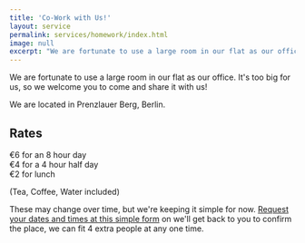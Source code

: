 ```yaml
---
title: 'Co-Work with Us!'
layout: service
permalink: services/homework/index.html
image: null
excerpt: "We are fortunate to use a large room in our flat as our office. It's too big for us, so we welcome you to come and share it with us!"
---
```


We are fortunate to use a large room in our flat as our office. It's too big for us, so we welcome you to come and share it with us!

We are located in Prenzlauer Berg, Berlin.

## Rates
€6 for an 8 hour day<br/> €4 for a 4 hour half day <br/> €2 for lunch<br/>

(Tea, Coffee, Water included)

These may change over time, but we're keeping it simple for now. [Request your dates and times at this simple form](http://goo.gl/forms/PQOBUz4oFb) on we'll get back to you to confirm the place, we can fit 4 extra people at any one time.
